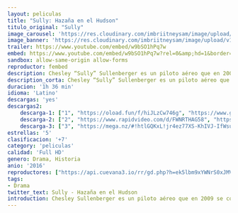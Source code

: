 ```yaml
---
layout: peliculas
title: "Sully: Hazaña en el Hudson"
titulo_original: "Sully"
image_carousel: 'https://res.cloudinary.com/imbriitneysam/image/upload/v1542841168/sully-posterFinal-min.jpg'
image_banner: 'https://res.cloudinary.com/imbriitneysam/image/upload/v1542841169/sully-banner-min.jpg'
trailer: https://www.youtube.com/embed/w9bSO1hPq7w
embed: https://www.youtube.com/embed/w9bSO1hPq7w?rel=0&amp;hd=1&border=0&wmode=opaque&enablejsapi=1&modestbranding=1&controls=1&showinfo=1
sandbox: allow-same-origin allow-forms
reproductor: fembed
description: Chesley “Sully” Sullenberger es un piloto aéreo que en 2009 se convirtió en un héroe cuando, al poco de despegar, su avión se averió y logró realizar un aterrizaje forzoso del aparato en pleno río Hudson, en Nueva York, con 155 pasajeros a bordo.
description_corta: Chesley “Sully” Sullenberger es un piloto aéreo que en 2009 se convirtió en un héroe cuando, al poco de despegar, su avión se averió y logró realizar un aterrizaje forzoso del aparato en pleno río Hudson, en Nueva York, con..
duracion: '1h 36 min'
idioma: 'Latino'
descargas: 'yes'
descargas2:
    descarga-1: ["1", "https://oload.fun/f/hiJLzCw746g", "https://www.google.com/s2/favicons?domain=openload.co","OpenLoad","https://res.cloudinary.com/imbriitneysam/image/upload/v1541473684/mexico.png", "Latino", "Full HD"]
    descarga-2: ["2", "https://www.rapidvideo.com/d/FWNRTHAG58", "https://www.google.com/s2/favicons?domain=www.rapidvideo.com","RapidVideo","https://res.cloudinary.com/imbriitneysam/image/upload/v1541473684/mexico.png", "Latino", "Full HD"]
    descarga-3: ["3", "https://mega.nz/#!htlGQKxL!jr4ez77XS-KhIVJ-IfWsuHxAsaTpq-wlrYPPuhgOeF8", "https://www.google.com/s2/favicons?domain=mega.nz","Mega","https://res.cloudinary.com/imbriitneysam/image/upload/v1541473684/mexico.png", "Latino", "Full HD"]
estrellas: '5'
clasificacion: '+7'
category: 'peliculas'
calidad: 'Full HD'
genero: Drama, Historia
anio: '2016'
reproductores: ["https://api.cuevana3.io/rr/gd.php?h=ek5lbm9xYWNrS0xJMVp5b21KREk0dFBLbjVkaHhkRGdrOG1jbnBpUnhhS1Z6R0NKbk51M3U5S3ZvWU41cmJYaHM3R0tYMmlydU8zU3FtdVdkTXF0NThpU3FadVkyUT09"]
tags:
- Drama
twitter_text: Sully - Hazaña en el Hudson
introduction: Chesley Sullenberger es un piloto aéreo que en 2009 se convirtió en un héroe cuando, al poco de despegar, su avión se averió y logró realizar un aterrizaje forzoso del aparato en pleno río Hudson, en Nueva York, con..
---
```



 







